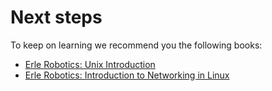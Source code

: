 # Next steps

To keep on learning we recommend you the following books:

- [Erle Robotics: Unix Introduction]()
- [Erle Robotics: Introduction to Networking in Linux]()
